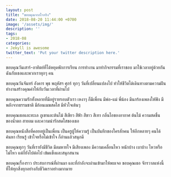 ```yaml
---
layout: post
title: "ขอบคุณจากใจจริง"
date: 2018-08-20 11:44:00 +0700
image: '/assets/img/'
description: ''
tags:
- 2018-08
categories:
- Jekyll is awesome
twitter_text: 'Put your twitter description here.'
---
```

ขอบคุณวันเสาร์-อาทิตย์ที่ได้หยุดพักการเรียน การทำงาน มาทำกิจกรรมที่เราชอบ มาใช้เวลาอยู่ด้วยกันฉันกับเธอและพวกเราทุกๆ คน

ขอบคุณวันจันทร์ อังคาร พุธ พฤหัสฯ ศุกร์ ทุกๆ วันที่เปลี่ยนแปลงไป ทำให้ชีวิตได้เดินทางตามความฝัน ทำงานสร้างคุณค่าให้กับวันเวลาที่ผ่านไป

ขอบคุณความรักทั้งหลายที่มีอยู่รายรอบตัวเรา เหงาๆ ก็มีเพื่อน มีพ่อ-แม่ พี่น้อง มีนกร้องเพลงให้ฟัง มีพลังจากธรรมชาติ มีก้อนเมฆสดใส มีหัวใจเต้นๆ

ขอบคุณเธอและทะเล ภูเขาและต้นไม้ สีเขียว สีฟ้า สีขาว สีเทา กลิ่นไอของอากาศ ต้นไม้ ความสดชื่นของน้ำตก สายลม และความน่ารักสดใสของเธอ

ขอบคุณหนังสือที่คอยอยู่เป็นเพื่อน เป็นครูผู้ให้ความรู้ เป็นบันทึกของใครสักคน ให้อีกหลายๆ คนได้ค้นหา เรียนรู้ เข้าใจหรือไม่เข้าใจ ก็อ่านแล้วสนุกดี

ขอบคุณทุกๆ วันที่เรายังมีชีวิต มีลมหายใจ มีเสียงเพลง มีความเคลื่อนไหว หนักบ้าง เบาบ้าง ไหวหรือไม่ไหว แต่ก็ยังไปต่อไป เข้มแข็งและสนุกสนาน

ขอบคุณเรื่องราว ประสบการณ์ที่ผ่านมา และที่กำลังจะผ่านเข้ามาให้พบเจอ ขอบคุณเธอ จักรวาลแห่งนี้ ที่ให้ทุกสิ่งทุกอย่างกับชีวิตเราอย่างมากมาย
